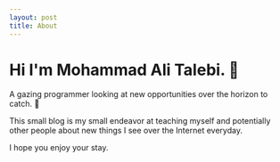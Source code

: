 ```yaml
---
layout: post
title: About
---
```


# Hi I'm Mohammad Ali Talebi. 🦫

A gazing programmer looking at new opportunities over the horizon to catch. 🙂

This small blog is my small endeavor at teaching myself and potentially other people about new things I see over the Internet everyday.

I hope you enjoy your stay.